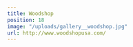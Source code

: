 ```yaml
---
title: Woodshop
position: 18
image: "/uploads/gallery__woodshop.jpg"
url: http://www.woodshopusa.com/
---
```


